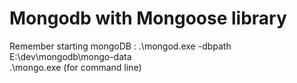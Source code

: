 # Mongodb with Mongoose library
Remember starting mongoDB :
.\mongod.exe -dbpath E:\dev\mongodb\mongo-data\
.\mongo.exe (for command line)

